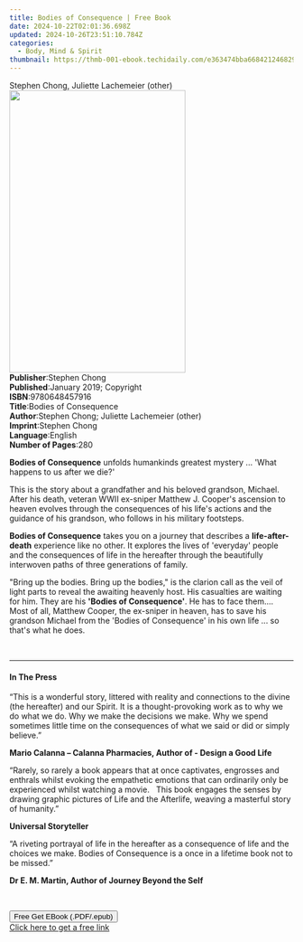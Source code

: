 ```yaml
---
title: Bodies of Consequence | Free Book
date: 2024-10-22T02:01:36.698Z
updated: 2024-10-26T23:51:10.784Z
categories:
  - Body, Mind & Spirit
thumbnail: https://thmb-001-ebook.techidaily.com/e363474bba668421246829f827536610a3f814a66a2e9d671a3fd96e725d5e42.jpg
---
```

<main id="book-container">
  <div class="flex flex-col">
    <div class="book-brief flex-1 py-6 px-4 sm:p-6 md:py-10 md:px-8">
      <!-- brief-->
      <div class="book-brief-main">
        Stephen Chong, Juliette Lachemeier (other)
      </div>
    </div>
    <div
      class="book-meta-info flex-1 grid gap-4 col-start-1 col-end-3 row-start-1 sm:mb-6 sm:grid-cols-4 lg:gap-6 lg:col-start-2 lg:row-end-6 lg:row-span-6 lg:mb-0"
    >
      <div
        class="book-meta-info-left place-content-center mt-4 p-4 text-sm leading-6 col-start-2 col-span-2 dark:text-slate-400"
      >
        <img
          class="w-full h-500 object-cover rounded-lg sm:h-255 sm:col-span-2 lg:col-span-full"
          src="https://img-001-ebook.techidaily.com/11cbc0383f84b09f9e75bf58b9ecde975bc971c1ce5ccf4a41c446a9eec05adc.jpg"
          alt=""
          width="312"
          height="500"
        />
      </div>
      <div
        class="book-meta-info-right mt-2 col-start-1 row-start-2 col-span-3 self-center"
      >
        <!-- meta data  -->
        <div class="flex flex-col px-4 md:px-8">
          <div class="flex-1">
            <strong>Publisher</strong>:<span class="px-2">Stephen Chong</span>
          </div>
          <div class="flex-1">
            <strong>Published</strong>:<span class="px-2"
              >January 2019; Copyright</span
            >
          </div>
          <div class="flex-1">
            <strong>ISBN</strong>:<span class="px-2">9780648457916</span>
          </div>
          <div class="flex-1">
            <strong>Title</strong>:<span class="px-2"
              >Bodies of Consequence</span
            >
          </div>
          <div class="flex-1">
            <strong>Author</strong>:<span class="px-2"
              >Stephen Chong; Juliette Lachemeier (other)</span
            >
          </div>
          <div class="flex-1">
            <strong>Imprint</strong>:<span class="px-2">Stephen Chong</span>
          </div>
          <div class="flex-1">
            <strong>Language</strong>:<span class="px-2">English</span>
          </div>
          <div class="flex-1">
            <strong>Number of Pages</strong>:<span class="px-2">280</span>
          </div>
        </div>
      </div>
    </div>
    <div class="book-description flex-1 py-6 px-4 sm:p-6 md:py-10 md:px-8">
      <div class="book-description-main">
        <div accordion-content="" id="description">
          <p>
            <strong>Bodies of Consequence</strong> unfolds humankinds greatest
            mystery ... 'What happens to us after we die?'
          </p>
          <p>
            This is the story about a grandfather and his beloved grandson,
            Michael. After his death, veteran WWII ex-sniper Matthew J. Cooper's
            ascension to heaven evolves through the consequences of his life's
            actions and the guidance of his grandson, who follows in his
            military footsteps.
          </p>
          <p>
            <strong>Bodies of Consequence</strong> takes you on a journey that
            describes a <strong>life-after-death</strong> experience like no
            other. It explores the lives of 'everyday' people and the
            consequences of life in the hereafter through the beautifully
            interwoven paths of three generations of family.
          </p>
          <p>
            "Bring up the bodies. Bring up the bodies," is the clarion call as
            the veil of light parts to reveal the awaiting heavenly host. His
            casualties are waiting for him. They are his
            <strong>'Bodies of Consequence'</strong>. He has to face them....
            Most of all, Matthew Cooper, the ex-sniper in heaven, has to save
            his grandson Michael from the 'Bodies of Consequence' in his own
            life ... so that's what he does.
          </p>
          <p>&nbsp;</p>
        </div>
        <div class="accordion-fader"></div>
      </div>
    </div>
    <div class="book-excerpts flex-1 py-6 px-4 sm:p-6 md:py-10 md:px-8">
      <!-- excerpts-->
      <div class="book-excerpts-main">
        <hr />
        <h4 class="placeholder placeholder-heading">
          <span>In The Press</span>
        </h4>
        <p></p>
        <p>
          “This is a wonderful story, littered with reality and connections to
          the divine (the hereafter) and our Spirit. It is a thought-provoking
          work as to why we do what we do. Why we make the decisions we make.
          Why we spend sometimes little time on the consequences of what we said
          or did or simply believe.”
        </p>
        <p>
          <strong>Mario </strong><strong>Calanna</strong
          ><strong>
            – Calanna Pharmacies, Author of - Design a Good Life</strong
          >
        </p>
        <p>
          “Rarely, so rarely a book appears that at once captivates, engrosses
          and enthrals whilst evoking the empathetic emotions that can
          ordinarily only be experienced whilst watching a movie.&nbsp;&nbsp;
          This book engages the senses by drawing graphic pictures of Life and
          the Afterlife, weaving a masterful story of humanity.”
        </p>
        <p><strong>Universal Storyteller&nbsp;&nbsp;&nbsp;&nbsp; </strong></p>
        <p>
          “A riveting portrayal of life in the hereafter as a consequence of
          life and the choices we make. Bodies of Consequence is a once in a
          lifetime book not to be missed.”
        </p>
        <p>
          <strong>Dr E. M. Martin, Author of Journey Beyond the Self</strong>
        </p>
        <p>&nbsp;</p>
        <p></p>
      </div>
    </div>
    <div
      class="book-about-author flex-1 py-6 px-4 sm:p-6 md:py-10 md:px-8"
    ></div>
    <div class="book-free-get flex-1 py-6 px-4 sm:p-6 md:py-10 md:px-8">
      <button
        id="btn-free-get"
        class="bg-blue-500 hover:bg-blue-700 text-white font-bold py-2 px-4 rounded"
      >
        Free Get EBook (.PDF/.epub)
      </button>
      <div id="countdown-display" class="px-2 text-lg mt-2"></div>
      <a
        id="free-link"
        class="hidden bg-blue-500 hover:bg-blue-700 text-white font-bold py-2 px-4 rounded"
        href="https://www.ebooks.com/en-us/book/209868280/bodies-of-consequence/stephen-chong/"
        target="_blank"
        >Click here to get a free link</a
      >
    </div>
    <script>
      let countdownTime = 0;
      let countdownInterval = null;
      document
        .getElementById('btn-free-get')
        .addEventListener('click', startCountdown);
      function startCountdown() {
        countdownTime = new Date().getTime() + 60000 * 3;
        countdownInterval = setInterval(updateCountdown, 1000);
        document.getElementById('btn-free-get').disabled = true;
        document
          .getElementById('btn-free-get')
          .classList.add('bg-gray-500', 'cursor-not-allowed');
      }
      function updateCountdown() {
        let currentTime = new Date().getTime();
        let timeLeft = countdownTime - currentTime;
        let secondsLeft = Math.floor(timeLeft / 1000);
        document.getElementById('countdown-display').innerHTML =
          `Remaining time: ${secondsLeft} seconds.`;
        if (secondsLeft <= 0) {
          clearInterval(countdownInterval);
          document.getElementById('btn-free-get').classList.add('hidden');
          document.getElementById('free-link').classList.remove('hidden');
          document.getElementById('countdown-display').innerHTML = '';
        }
      }
    </script>
  </div>
</main>

<ins class="adsbygoogle"
      style="display:block"
      data-ad-client="ca-pub-7571918770474297"
      data-ad-slot="8358498916"
      data-ad-format="auto"
      data-full-width-responsive="true"></ins>
    